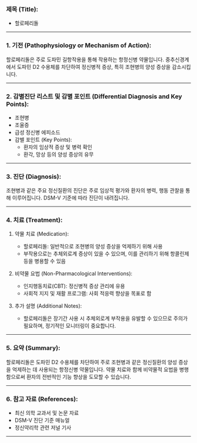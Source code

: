 

### 제목 (Title):
- 할로페리돌

---

### 1. 기전 (Pathophysiology or Mechanism of Action):

할로페리돌은 주로 도파민 길항작용을 통해 작용하는 항정신병 약물입니다. 중추신경계에서 도파민 D2 수용체를 차단하여 정신병적 증상, 특히 조현병의 양성 증상을 감소시킵니다.

---

### 2. 감별진단 리스트 및 감별 포인트 (Differential Diagnosis and Key Points):

- 조현병
- 조울증
- 급성 정신병 에피소드
- 감별 포인트 (Key Points): 
  - 환자의 임상적 증상 및 병력 확인
  - 환각, 망상 등의 양성 증상의 유무

---

### 3. 진단 (Diagnosis):

조현병과 같은 주요 정신질환의 진단은 주로 임상적 평가와 환자의 병력, 행동 관찰을 통해 이루어집니다. DSM-V 기준에 따라 진단이 내려집니다.

---

### 4. 치료 (Treatment):

1. 약물 치료 (Medication):
    - 할로페리돌: 일반적으로 조현병의 양성 증상을 억제하기 위해 사용
    - 부작용으로는 추체외로계 증상이 있을 수 있으며, 이를 관리하기 위해 항콜린제 등을 병용할 수 있음

2. 비약물 요법 (Non-Pharmacological Interventions):
    - 인지행동치료(CBT): 정신병적 증상 관리에 유용
    - 사회적 지지 및 재활 프로그램: 사회 적응력 향상을 목표로 함

3. 추가 설명 (Additional Notes):
    - 할로페리돌은 장기간 사용 시 추체외로계 부작용을 유발할 수 있으므로 주의가 필요하며, 정기적인 모니터링이 중요합니다.

---

### 5. 요약 (Summary):

할로페리돌은 도파민 D2 수용체를 차단하여 주로 조현병과 같은 정신질환의 양성 증상을 억제하는 데 사용되는 항정신병 약물입니다. 약물 치료와 함께 비약물적 요법을 병행함으로써 환자의 전반적인 기능 향상을 도모할 수 있습니다.

---

### 6. 참고 자료 (References):

- 최신 의학 교과서 및 논문 자료
- DSM-V 진단 기준 매뉴얼 
- 정신약리학 관련 저널 기사

---